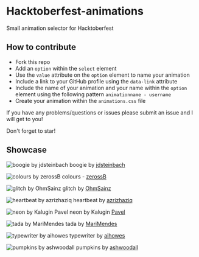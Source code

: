 # Hacktoberfest-animations

Small animation selector for Hacktoberfest

## How to contribute
- Fork this repo
- Add an `option` within the `select` element
- Use the `value` attribute on the `option` element to name your animation
- Include a link to your GitHub profile using the `data-link` attribute
- Include the name of your animation and your name within the `option` element using the following pattern `animationname - username`
- Create your animation within the `animations.css` file

If you have any problems/questions or issues please submit an issue and I will get to you!

Don't forget to star!

## Showcase
![boogie by jdsteinbach](https://raw.githubusercontent.com/NiallEccles/Hacktoberfest-animations/master/showcase/boogie.gif)
boogie by [jdsteinbach](https://github.com/jdsteinbach)

![colours by zerossB](https://raw.githubusercontent.com/NiallEccles/Hacktoberfest-animations/master/showcase/colours.gif)
colours - [zerossB](https://github.com/zerossB)


![glitch by OhmSainz](https://raw.githubusercontent.com/NiallEccles/Hacktoberfest-animations/master/showcase/glitch.gif)
glitch by [OhmSainz](https://github.com/OhmSainz)

![heartbeat by azrizhaziq](https://raw.githubusercontent.com/NiallEccles/Hacktoberfest-animations/master/showcase/heartbeat.gif)
heartbeat by [azrizhaziq](https://github.com/azrizhaziq)


![neon by Kalugin Pavel](https://raw.githubusercontent.com/NiallEccles/Hacktoberfest-animations/master/showcase/neon.gif)
neon by Kalugin [Pavel](https://github.com/Pavel)

![tada by MariMendes](https://raw.githubusercontent.com/NiallEccles/Hacktoberfest-animations/master/showcase/tada.gif)
tada by [MariMendes](https://github.com/MariMendes)

![typewriter by aihowes](https://raw.githubusercontent.com/NiallEccles/Hacktoberfest-animations/master/showcase/typewriter.gif)
typewriter by [aihowes](https://github.com/aihowes)

![pumpkins by ashwoodall](https://raw.githubusercontent.com/NiallEccles/Hacktoberfest-animations/master/showcase/pumpkins.gif)
pumpkins by [ashwoodall](https://github.com/ashwoodall)
